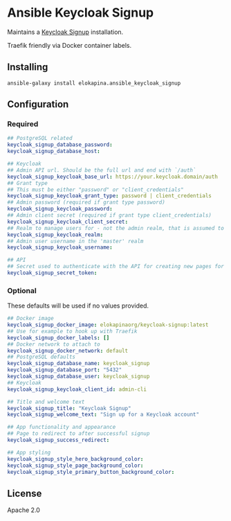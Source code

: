 # Ansible Keycloak Signup

Maintains a [Keycloak Signup](https://github.com/elokapina/keycloak-signup)
installation.

Traefik friendly via Docker container labels.

## Installing

`ansible-galaxy install elokapina.ansible_keycloak_signup`

## Configuration

### Required

```yaml
## PostgreSQL related
keycloak_signup_database_password:
keycloak_signup_database_host:

## Keycloak
## Admin API url. Should be the full url and end with `/auth`
keycloak_signup_keycloak_base_url: https://your.keycloak.domain/auth
## Grant type
## This must be either "password" or "client_credentials"
keycloak_signup_keycloak_grant_type: password | client_credentials
## Admin password (required if grant type password)
keycloak_signup_keycloak_password:
## Admin client secret (required if grant type client_credentials)
keycloak_signup_keycloak_client_secret:
## Realm to manage users for - not the admin realm, that is assumed to be 'master'
keycloak_signup_keycloak_realm:
## Admin user username in the 'master' realm
keycloak_signup_keycloak_username:

## API
## Secret used to authenticate with the API for creating new pages for example
keycloak_signup_secret_token:
```

### Optional

These defaults will be used if no values provided.

```yaml
## Docker image
keycloak_signup_docker_image: elokapinaorg/keycloak-signup:latest
## Use for example to hook up with Traefik
keycloak_signup_docker_labels: []
## Docker network to attach to
keycloak_signup_docker_network: default
## PostgreSQL defaults
keycloak_signup_database_name: keycloak_signup
keycloak_signup_database_port: "5432"
keycloak_signup_database_user: keycloak_signup
## Keycloak
keycloak_signup_keycloak_client_id: admin-cli

## Title and welcome text
keycloak_signup_title: "Keycloak Signup"
keycloak_signup_welcome_text: "Sign up for a Keycloak account"

## App functionality and appearance
## Page to redirect to after successful signup
keycloak_signup_success_redirect:

## App styling
keycloak_signup_style_hero_background_color:
keycloak_signup_style_page_background_color:
keycloak_signup_style_primary_button_background_color:
```

## License

Apache 2.0
